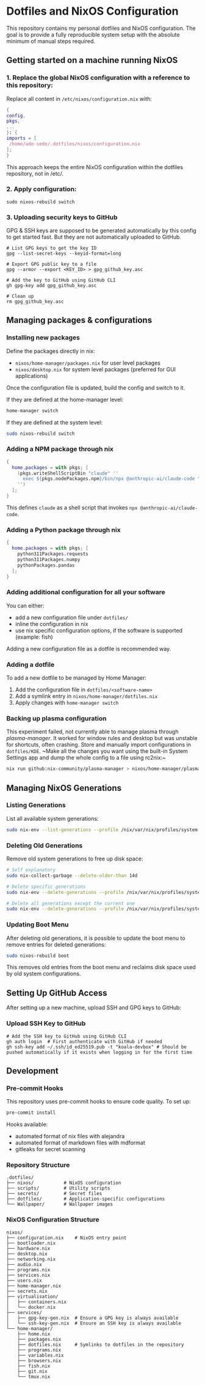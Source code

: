 # Dotfiles and NixOS Configuration

This repository contains my personal dotfiles and NixOS configuration. The goal is to provide a fully reproducible system setup with the absolute minimum of manual steps required.

## Getting started on a machine running NixOS

### 1. Replace the global NixOS configuration with a reference to this repository:

Replace all content in `/etc/nixos/configuration.nix` with:

```nix
{
config,
pkgs,
...
}: {
imports = [
 /home/ade-sede/.dotfiles/nixos/configuration.nix
];
}
```

This approach keeps the entire NixOS configuration within the dotfiles repository, not in /etc/.

### 2. Apply configuration:

```
sudo nixos-rebuild switch
```

### 3. Uploading security keys to GitHub

GPG & SSH keys are supposed to be generated automatically by this config to get started fast.
But they are not automatically uploaded to GitHub.

```fish
# List GPG keys to get the key ID
gpg --list-secret-keys --keyid-format=long

# Export GPG public key to a file
gpg --armor --export <KEY_ID> > gpg_github_key.asc

# Add the key to GitHub using GitHub CLI
gh gpg-key add gpg_github_key.asc

# Clean up
rm gpg_github_key.asc
```

## Managing packages & configurations

### Installing new packages

Define the packages directly in nix:

- `nixos/home-manager/packages.nix` for user level packages
- `nixos/desktop.nix` for system level packages (preferred for GUI applications)

Once the configuration file is updated, build the config and switch to it.

If they are defined at the home-manager level:

```bash
home-manager switch
```

If they are defined at the system level:

```bash
sudo nixos-rebuild switch
```

### Adding a NPM package through nix

```nix
{
  home.packages = with pkgs; [
    (pkgs.writeShellScriptBin "claude" ''
      exec ${pkgs.nodePackages.npm}/bin/npx @anthropic-ai/claude-code "$@"
    '')
  ];
}
```

This defines `claude` as a shell script that invokes `npx @anthropic-ai/claude-code`.

### Adding a Python package through nix

```nix
{
  home.packages = with pkgs; [
    python311Packages.requests
    python311Packages.numpy
    pythonPackages.pandas
  ];
}
```

### Adding additional configuration for all your software

You can either:

- add a new configuration file under `dotfiles/`
- inline the configuration in nix
- use nix specific configuration options, if the software is supported (example: fish)

Adding a new configuration file as a dotfile is recommended way.

### Adding a dotfile

To add a new dotfile to be managed by Home Manager:

1. Add the configuration file in `dotfiles/<software-name>`
1. Add a symlink entry in `nixos/home-manager/dotfiles.nix`
1. Apply changes with `home-manager switch`

### Backing up plasma configuration

This experiment failed, not currently able to manage plasma through _plasma-manager_.
It worked for window rules and desktop but was unstable for shortcuts, often crashing.
Store and manually import configurations in `dotfiles/KDE`.
~Make all the changes you want using the built-in System Settings app and dump the whole config to a file using rc2nix:~

```bash
nix run github:nix-community/plasma-manager > nixos/home-manager/plasma.nix
```

## Managing NixOS Generations

### Listing Generations

List all available system generations:

```bash
sudo nix-env --list-generations --profile /nix/var/nix/profiles/system
```

### Deleting Old Generations

Remove old system generations to free up disk space:

```bash
# Self explanatory
sudo nix-collect-garbage --delete-older-than 14d

# Delete specific generations
sudo nix-env --delete-generations --profile /nix/var/nix/profiles/system 123 124 125

# Delete all generations except the current one
sudo nix-env --delete-generations --profile /nix/var/nix/profiles/system old
```

### Updating Boot Menu

After deleting old generations, it is possible to update the boot menu to remove entries for deleted generations:

```bash
sudo nixos-rebuild boot
```

This removes old entries from the boot menu and reclaims disk space used by old system configurations.

## Setting Up GitHub Access

After setting up a new machine, upload SSH and GPG keys to GitHub:

### Upload SSH Key to GitHub

```fish
# Add the SSH key to GitHub using GitHub CLI
gh auth login  # First authenticate with GitHub if needed
gh ssh-key add ~/.ssh/id_ed25519.pub -t "koala-devbox" # Should be pushed automatically if it exists when logging in for the first time
```

## Development

### Pre-commit Hooks

This repository uses pre-commit hooks to ensure code quality. To set up:

```bash
pre-commit install
```

Hooks available:

- automated format of nix files with alejandra
- automated format of markdown files with mdformat
- gitleaks for secret scanning

### Repository Structure

```
.dotfiles/
├── nixos/           # NixOS configuration
├── scripts/         # Utility scripts
├── secrets/         # Secret files
├── dotfiles/        # Application-specific configurations
└── Wallpaper/       # Wallpaper images
```

### NixOS Configuration Structure

```
nixos/
├── configuration.nix    # NixOS entry point
├── bootloader.nix
├── hardware.nix
├── desktop.nix
├── networking.nix
├── audio.nix
├── programs.nix
├── services.nix
├── users.nix
├── home-manager.nix
├── secrets.nix
├── virtualisation/
│   ├── containers.nix
│   └── docker.nix
├── services/
│   ├── gpg-key-gen.nix  # Ensure a GPG key is always available
│   └── ssh-key-gen.nix  # Ensure an SSH key is always available
└── home-manager/
    ├── home.nix
    ├── packages.nix
    ├── dotfiles.nix     # Symlinks to dotfiles in the repository
    ├── programs.nix
    ├── variables.nix
    ├── browsers.nix
    ├── fish.nix
    ├── git.nix
    └── tmux.nix
```
